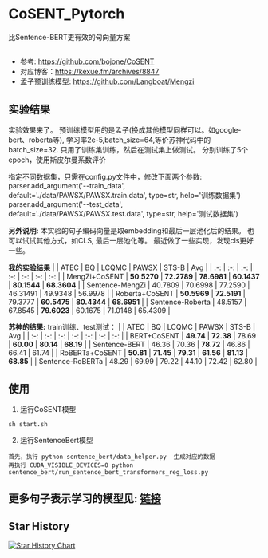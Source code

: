 # CoSENT_Pytorch

比Sentence-BERT更有效的句向量方案

## 
- 参考: https://github.com/bojone/CoSENT
- 对应博客：https://kexue.fm/archives/8847
- 孟子预训练模型: https://github.com/Langboat/Mengzi


## 实验结果
实验效果来了。 预训练模型用的是孟子(换成其他模型同样可以。如google-bert、roberta等), 学习率2e-5,batch_size=64,等价苏神代码中的batch_size=32. 只用了训练集训练，然后在测试集上做测试。 分别训练了5个epoch，使用斯皮尔曼系数评价

指定不同数据集，只需在config.py文件中，修改下面两个参数:  
parser.add_argument('--train_data', default='./data/PAWSX/PAWSX.train.data', type=str, help='训练数据集')  
parser.add_argument('--test_data', default='./data/PAWSX/PAWSX.test.data', type=str, help='测试数据集')

**另外说明:** 本实验的句子编码向量是取embedding和最后一层池化后的结果。  也可以试试其他方式，如CLS, 最后一层池化等。 最近做了一些实现，发现cls更好一些。

<b>我的实验结果</b>
| | ATEC | BQ | LCQMC | PAWSX | STS-B | Avg |
| :-: | :-: | :-: | :-: | :-: | :-: | :-: |
| MengZi+CoSENT | **50.5270** | **72.2789** | **78.6981** | **60.1437** | **80.1544** | **68.3604** |
| Sentence-MengZi | 40.7809 | 70.6998 | 77.2590 | 46.31491 | 49.9348 | 56.9978 |
| Roberta+CoSENT | **50.5969** | **72.5191** | 79.3777 | **60.5475** | **80.4344** | **68.6951** | 
| Sentence-Roberta | 48.5157 | 67.8545 | **79.6023** | 60.1675 | 71.0148 | 65.4309 | 


<b>苏神的结果:</b>
train训练、test测试：
| | ATEC | BQ | LCQMC | PAWSX | STS-B | Avg |
| :-: | :-: | :-: | :-: | :-: | :-: | :-: |
| BERT+CoSENT | **49.74** | **72.38** | 78.69 | **60.00** | **80.14** | **68.19** |
| Sentence-BERT | 46.36 | 70.36 | **78.72** | 46.86 | 66.41 | 61.74 |
| RoBERTa+CoSENT | **50.81** | **71.45** | **79.31** | **61.56** | **81.13** | **68.85** |
| Sentence-RoBERTa | 48.29 | 69.99 | 79.22 | 44.10 | 72.42 | 62.80 |

## 使用
1. 运行CoSENT模型  

```
sh start.sh
```

2. 运行SentenceBert模型

```
首先，执行 python sentence_bert/data_helper.py  生成对应的数据
再执行 CUDA_VISIBLE_DEVICES=0 python sentence_bert/run_sentence_bert_transformers_reg_loss.py
```

## **更多句子表示学习的模型见: [链接](https://github.com/shawroad/Semantic-Textual-Similarity-Pytorch)**


## Star History

[![Star History Chart](https://api.star-history.com/svg?repos=shawroad/CoSENT_Pytorch&type=Date)](https://star-history.com/#shawroad/CoSENT_Pytorch&Date)
